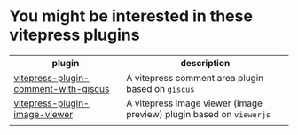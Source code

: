 # You might be interested in these vitepress plugins

| plugin                                                                                                    | description                                                         |
|-----------------------------------------------------------------------------------------------------------|---------------------------------------------------------------------|
| [vitepress-plugin-comment-with-giscus](https://github.com/T-miracle/vitepress-plugin-comment-with-giscus) | A vitepress comment area plugin based on `giscus`                   |
| [vitepress-plugin-image-viewer](https://github.com/T-miracle/vitepress-plugin-image-viewer)               | A vitepress image viewer (image preview) plugin based on `viewerjs` |
|                                                                                                           |                                                                     |
